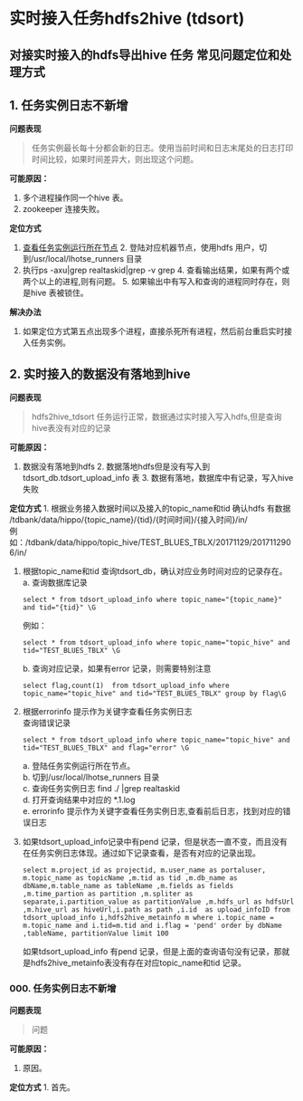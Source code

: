 # 实时接入任务hdfs2hive \(tdsort\)

## 对接实时接入的hdfs导出hive 任务 常见问题定位和处理方式

## 1. 任务实例日志不新增

**问题表现**

> 任务实例最长每十分都会新的日志。使用当前时间和日志末尾处的日志打印时间比较，如果时间差异大，则出现这个问题。

**可能原因：**  
1. 多个进程操作同一个hive 表。  
2. zookeeper 连接失败。

**定位方式**  
1. [查看任务实例运行所在节点](common_operation.md) 2. 登陆对应机器节点，使用hdfs 用户，切到/usr/local/lhotse\_runners 目录  
3. 执行ps -axu\|grep realtaskid\|grep -v grep 4. 查看输出结果，如果有两个或两个以上的进程,则有问题。 5. 如果输出中有写入和查询的进程同时存在，则是hive 表被锁住。

**解决办法**  
1. 如果定位方式第五点出现多个进程，直接杀死所有进程，然后前台重启实时接入任务实例。

## 2. 实时接入的数据没有落地到hive

**问题表现**

> hdfs2hive\_tdsort 任务运行正常，数据通过实时接入写入hdfs,但是查询hive表没有对应的记录

**可能原因：**  
1. 数据没有落地到hdfs 2. 数据落地hdfs但是没有写入到tdsort\_db.tdsort\_upload\_info 表 3. 数据有落地，数据库中有记录，写入hive失败

**定位方式** 1. 根据业务接入数据时间以及接入的topic\_name和tid 确认hdfs 有数据  
/tdbank/data/hippo/{topic\_name}/{tid}/{时间时间}/{接入时间}/in/  
例如：/tdbank/data/hippo/topic\_hive/TEST\_BLUES\_TBLX/20171129/2017112906/in/

1. 根据topic\_name和tid 查询tdsort\_db，确认对应业务时间对应的记录存在。  
   a. 查询数据库记录

   ```text
   select * from tdsort_upload_info where topic_name="{topic_name}" and tid="{tid}" \G
   ```

   例如：

   ```text
   select * from tdsort_upload_info where topic_name="topic_hive" and tid="TEST_BLUES_TBLX" \G
   ```

   b. 查询对应记录，如果有error 记录，则需要特别注意

   ```text
   select flag,count(1)  from tdsort_upload_info where topic_name="topic_hive" and tid="TEST_BLUES_TBLX" group by flag\G
   ```

2. 根据errorinfo 提示作为关键字查看任务实例日志  
   查询错误记录

   ```text
   select * from tdsort_upload_info where topic_name="topic_hive" and tid="TEST_BLUES_TBLX" and flag="error" \G
   ```

   a. 登陆任务实例运行所在节点。  
   b. 切到/usr/local/lhotse\_runners 目录  
   c. 查询任务实例日志 find ./ \|grep realtaskid  
   d. 打开查询结果中对应的 \*.1.log  
   e. errorinfo 提示作为关键字查看任务实例日志,查看前后日志，找到对应的错误日志

3. 如果tdsort\_upload\_info记录中有pend 记录，但是状态一直不变，而且没有在任务实例日志体现。通过如下记录查看，是否有对应的记录出现。

   ```text
   select m.project_id as projectid, m.user_name as portaluser, m.topic_name as topicName ,m.tid as tid ,m.db_name as dbName,m.table_name as tableName ,m.fields as fields ,m.time_partion as partition ,m.spliter as separate,i.partition_value as partitionValue ,m.hdfs_url as hdfsUrl ,m.hive_url as hiveUrl,i.path as path ,i.id  as upload_infoID from tdsort_upload_info i,hdfs2hive_metainfo m where i.topic_name = m.topic_name and i.tid=m.tid and i.flag = 'pend' order by dbName ,tableName, partitionValue limit 100
   ```

   如果tdsort\_upload\_info 有pend 记录，但是上面的查询语句没有记录，那就是hdfs2hive\_metainfo表没有存在对应topic\_name和tid 记录。

### 000. 任务实例日志不新增

**问题表现**

> 问题

**可能原因：**  
1. 原因。

**定位方式** 1. 首先。

